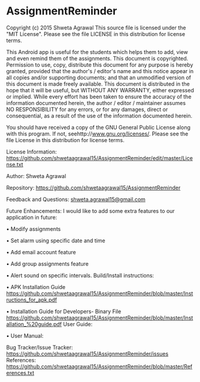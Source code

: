 # AssignmentReminder
Copyright (c) 2015 Shweta Agrawal
This source file is licensed under the "MIT License". Please see the file LICENSE in this distribution for license terms.

This Android app is useful for the students which helps them to add, view and even remind them of the assignments. This document is copyrighted. Permission to use, copy, distribute this document for any purpose is hereby granted, provided that the author's / editor's name and this notice appear in all copies and/or supporting documents; and that an unmodified version of this document is made freely available. This document is distributed in the hope that it will be useful, but WITHOUT ANY WARRANTY, either expressed or implied. While every effort has been taken to ensure the accuracy of the information documented herein, the author / editor / maintainer assumes NO RESPONSIBILITY for any errors, or for any damages, direct or consequential, as a result of the use of the information documented herein.

You should have received a copy of the GNU General Public License along with this program. If not, seehttp://www.gnu.org/licenses/. Please see the file License in this distribution for license terms.

License Information: https://github.com/shwetaagrawal15/AssignmentReminder/edit/master/License.txt

Author: Shweta Agrawal

Repository: https://github.com/shwetaagrawal15/AssignmentReminder

Feedback and Questions: shweta.agrawal15@gmail.com

Future Enhancements: I would like to add some extra features to our application in future: 

• Modify assignments 

• Set alarm using specific date and time 

• Add email account feature 

• Add group assignments feature

• Alert sound on specific intervals. 
Build/Install instructions:

• APK Installation Guide https://github.com/shwetaagrawal15/AssignmentReminder/blob/master/Instructions_for_apk.pdf 

• Installation Guide for Developers- Binary File https://github.com/shwetaagrawal15/AssignmentReminder/blob/master/Installation_%20guide.pdf 
User Guide: 

• User Manual:

Bug Tracker/Issue Tracker: https://github.com/shwetaagrawal15/AssignmentReminder/issues References: https://github.com/shwetaagrawal15/AssignmentReminder/blob/master/References.txt
